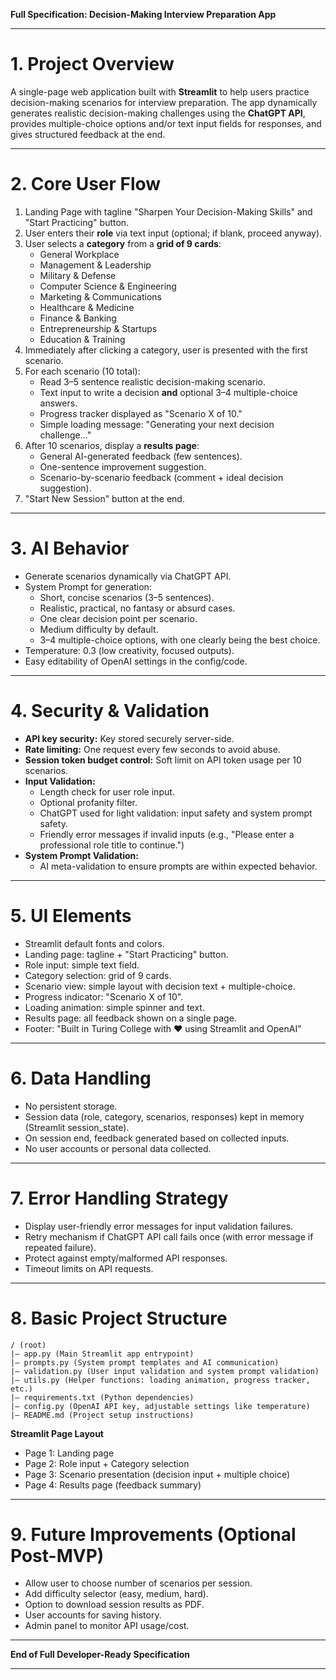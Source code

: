
**Full Specification: Decision-Making Interview Preparation App**

---

# 1. Project Overview
A single-page web application built with **Streamlit** to help users practice decision-making scenarios for interview preparation.
The app dynamically generates realistic decision-making challenges using the **ChatGPT API**, provides multiple-choice options and/or text input fields for responses, and gives structured feedback at the end.

---

# 2. Core User Flow
1. Landing Page with tagline "Sharpen Your Decision-Making Skills" and "Start Practicing" button.
2. User enters their **role** via text input (optional; if blank, proceed anyway).
3. User selects a **category** from a **grid of 9 cards**:
   - General Workplace
   - Management & Leadership
   - Military & Defense
   - Computer Science & Engineering
   - Marketing & Communications
   - Healthcare & Medicine
   - Finance & Banking
   - Entrepreneurship & Startups
   - Education & Training
4. Immediately after clicking a category, user is presented with the first scenario.
5. For each scenario (10 total):
   - Read 3–5 sentence realistic decision-making scenario.
   - Text input to write a decision **and** optional 3–4 multiple-choice answers.
   - Progress tracker displayed as "Scenario X of 10."
   - Simple loading message: "Generating your next decision challenge..."
6. After 10 scenarios, display a **results page**:
   - General AI-generated feedback (few sentences).
   - One-sentence improvement suggestion.
   - Scenario-by-scenario feedback (comment + ideal decision suggestion).
7. "Start New Session" button at the end.

---

# 3. AI Behavior
- Generate scenarios dynamically via ChatGPT API.
- System Prompt for generation:
  - Short, concise scenarios (3–5 sentences).
  - Realistic, practical, no fantasy or absurd cases.
  - One clear decision point per scenario.
  - Medium difficulty by default.
  - 3–4 multiple-choice options, with one clearly being the best choice.
- Temperature: 0.3 (low creativity, focused outputs).
- Easy editability of OpenAI settings in the config/code.

---

# 4. Security & Validation
- **API key security:** Key stored securely server-side.
- **Rate limiting:** One request every few seconds to avoid abuse.
- **Session token budget control:** Soft limit on API token usage per 10 scenarios.
- **Input Validation:**
  - Length check for user role input.
  - Optional profanity filter.
  - ChatGPT used for light validation: input safety and system prompt safety.
  - Friendly error messages if invalid inputs (e.g., "Please enter a professional role title to continue.")
- **System Prompt Validation:**
  - AI meta-validation to ensure prompts are within expected behavior.

---

# 5. UI Elements
- Streamlit default fonts and colors.
- Landing page: tagline + "Start Practicing" button.
- Role input: simple text field.
- Category selection: grid of 9 cards.
- Scenario view: simple layout with decision text + multiple-choice.
- Progress indicator: "Scenario X of 10".
- Loading animation: simple spinner and text.
- Results page: all feedback shown on a single page.
- Footer: "Built in Turing College with ❤️ using Streamlit and OpenAI"

---

# 6. Data Handling
- No persistent storage.
- Session data (role, category, scenarios, responses) kept in memory (Streamlit session_state).
- On session end, feedback generated based on collected inputs.
- No user accounts or personal data collected.

---

# 7. Error Handling Strategy
- Display user-friendly error messages for input validation failures.
- Retry mechanism if ChatGPT API call fails once (with error message if repeated failure).
- Protect against empty/malformed API responses.
- Timeout limits on API requests.

---

# 8. Basic Project Structure

```
/ (root)
|— app.py (Main Streamlit app entrypoint)
|— prompts.py (System prompt templates and AI communication)
|— validation.py (User input validation and system prompt validation)
|— utils.py (Helper functions: loading animation, progress tracker, etc.)
|— requirements.txt (Python dependencies)
|— config.py (OpenAI API key, adjustable settings like temperature)
|— README.md (Project setup instructions)
```

**Streamlit Page Layout**
- Page 1: Landing page
- Page 2: Role input + Category selection
- Page 3: Scenario presentation (decision input + multiple choice)
- Page 4: Results page (feedback summary)

---

# 9. Future Improvements (Optional Post-MVP)
- Allow user to choose number of scenarios per session.
- Add difficulty selector (easy, medium, hard).
- Option to download session results as PDF.
- User accounts for saving history.
- Admin panel to monitor API usage/cost.

---

**End of Full Developer-Ready Specification**

---
